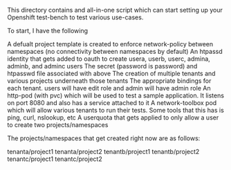This directory contains and all-in-one script which can start setting up your Openshift test-bench to test various use-cases.

To start, I have the following

A defualt project template is created to enforce network-policy between namespaces (no connectivity between namespaces by default)
An htpassd identity that gets added to oauth to create usera, userb, userc, admina, adminb, and adminc users
The secret (password is password) and htpasswd file associated with above
The creation of multiple tenants and various projects underneath those tenants
The appropriate bindings for each tenant.  users will have edit role and admin will have admin role
An http-pod (with pvc) which will be used to test a sample application.  It listens on port 8080 and also has a service attached to it
A network-toolbox pod which will allow various tenants to run their tests.  Some tools that this has is ping, curl, nslookup, etc
A userquota that gets applied to only allow a user to create two projects/namespaces

The projects/namespaces that get created right now are as follows:

tenanta/project1
tenanta/project2
tenantb/project1
tenantb/project2
tenantc/project1
tenantc/project2
